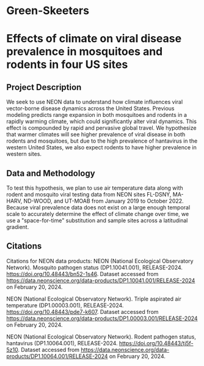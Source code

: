 # Green-Skeeters
# Effects of climate on viral disease prevalence in mosquitoes and rodents in four US sites

## Project Description
We seek to use NEON data to understand how climate influences viral vector-borne disease dynamics across the United States. Previous modeling predicts range expansion in both mosquitoes and rodents in a rapidly warming climate, which could significantly alter viral dynamics. This effect is compounded by rapid and pervasive global travel. We hypothesize that warmer climates will see higher prevalence of viral disease in both rodents and mosquitoes, but due to the high prevalence of hantavirus in the western United States, we also expect rodents to have higher prevalence in western sites. 

## Data and Methodology
To test this hypothesis, we plan to use air temperature data along with rodent and mosquito viral testing data from NEON sites FL-DSNY, MA-HARV, ND-WOOD, and UT-MOAB from January 2019 to October 2022. Because viral prevalence data does not exist on a large enough temporal scale to accurately determine the effect of climate change over time, we use a "space-for-time" substitution and sample sites across a latitudinal gradient. 

## Citations
Citations for NEON data products: 
NEON (National Ecological Observatory Network). Mosquito pathogen status (DP1.10041.001), RELEASE-2024. https://doi.org/10.48443/bn52-1s46. Dataset accessed from https://data.neonscience.org/data-products/DP1.10041.001/RELEASE-2024 on February 20, 2024.

NEON (National Ecological Observatory Network). Triple aspirated air temperature (DP1.00003.001), RELEASE-2024. https://doi.org/10.48443/pde7-k607. Dataset accessed from https://data.neonscience.org/data-products/DP1.00003.001/RELEASE-2024 on February 20, 2024.

NEON (National Ecological Observatory Network). Rodent pathogen status, hantavirus (DP1.10064.001), RELEASE-2024. https://doi.org/10.48443/tj5f-5z10. Dataset accessed from https://data.neonscience.org/data-products/DP1.10064.001/RELEASE-2024 on February 20, 2024.
